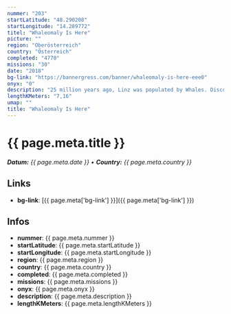 ```yaml
---
nummer: "203"
startLatitude: "48.290208"
startLongitude: "14.289772"
titel: "Whaleomaly Is Here"
picture: ""
region: "Oberösterreich"
country: "Österreich"
completed: "4770"
missions: "30"
date: "2018"
bg-link: "https://bannergress.com/banner/whaleomaly-is-here-eee0"
onyx: "0"
description: "25 million years ago, Linz was populated by Whales. Discover and explore them at Linz's Central Station, learn some facts about Whales and unite them at Whaleomaly on August 25th, 2018!"
lengthKMeters: "7,16"
umap: ""
title: "Whaleomaly Is Here"
---
```


# {{ page.meta.title }}
_**Datum:** {{ page.meta.date }} • **Country:** {{ page.meta.country }}_

## Links
- **bg-link**: [{{ page.meta['bg-link'] }}]({{ page.meta['bg-link'] }})

## Infos
- **nummer**: {{ page.meta.nummer }}
- **startLatitude**: {{ page.meta.startLatitude }}
- **startLongitude**: {{ page.meta.startLongitude }}
- **region**: {{ page.meta.region }}
- **country**: {{ page.meta.country }}
- **completed**: {{ page.meta.completed }}
- **missions**: {{ page.meta.missions }}
- **onyx**: {{ page.meta.onyx }}
- **description**: {{ page.meta.description }}
- **lengthKMeters**: {{ page.meta.lengthKMeters }}

